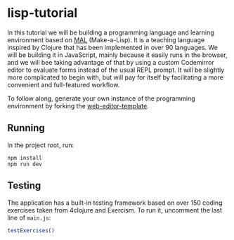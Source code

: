 # lisp-tutorial

In this tutorial we will be building a programming language and learning environment based on [MAL](https://github.com/kanaka/mal) (Make-a-Lisp). It is a teaching language inspired by Clojure that has been implemented in over 90 languages. We will be building it in JavaScript, mainly because it easily runs in the browser, and we will bee taking advantage of that by using a custom Codemirror editor to evaluate forms instead of the usual REPL prompt. It will be slightly more complicated to begin with, but will pay for itself by facilitating a more convenient and full-featured workflow.

To follow along, generate your own instance of the programming environment by forking the [web-editor-template](https://github.com/bobbicodes/web-editor-template).

## Running

In the project root, run:

```
npm install
npm run dev
```

## Testing

The application has a built-in testing framework based on over 150 coding exercises taken from 4clojure and Exercism. To run it, uncomment the last line of `main.js`:

```javascript
testExercises()
```
